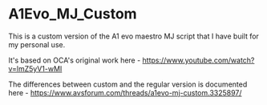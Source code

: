 # A1Evo_MJ_Custom

This is a custom version of the A1 evo maestro MJ script that I have built for my personal use.

It's based on OCA's original work here - https://www.youtube.com/watch?v=lmZ5yV1-wMI

The differences between custom and the regular version is documented here - https://www.avsforum.com/threads/a1evo-mj-custom.3325897/